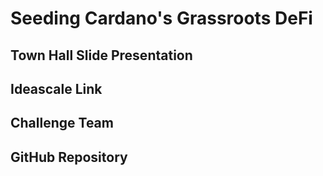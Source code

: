 # Seeding Cardano's Grassroots DeFi

## Town Hall Slide Presentation


## Ideascale Link


## Challenge Team


## GitHub Repository



